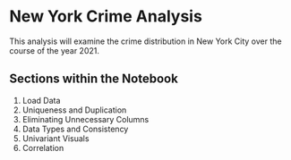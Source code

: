 # New York Crime Analysis
This analysis will examine the crime distribution in New York City over the course of the year 2021.

## Sections within the Notebook
1. Load Data
2. Uniqueness and Duplication
3. Eliminating Unnecessary Columns
4. Data Types and Consistency
5. Univariant Visuals
6. Correlation
